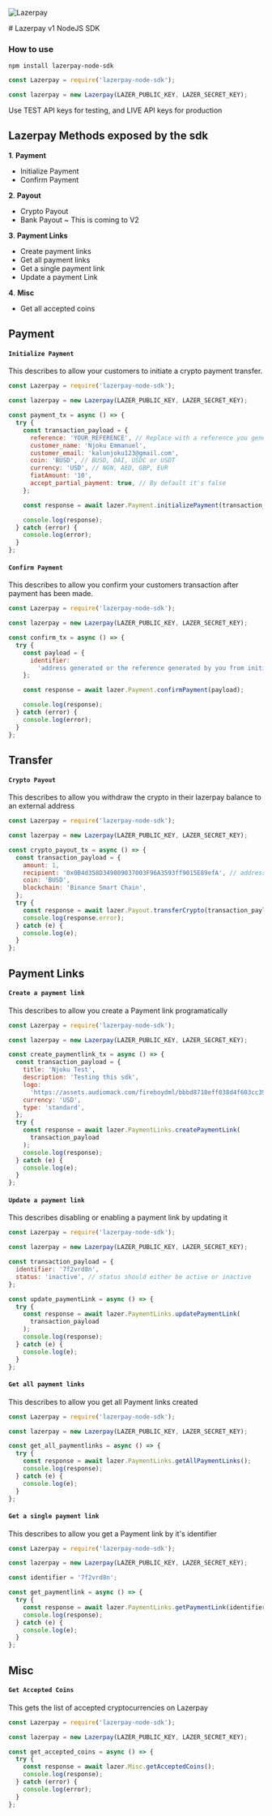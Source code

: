 <p>
<img title="Lazerpay" src= "https://res.cloudinary.com/njokuscript/image/upload/v1646279538/lazerpay_logo_no-bg_trkkye.png"/>
</p>
# Lazerpay v1 NodeJS SDK

### How to use

`npm install lazerpay-node-sdk`

```javascript
const Lazerpay = require('lazerpay-node-sdk');

const lazerpay = new Lazerpay(LAZER_PUBLIC_KEY, LAZER_SECRET_KEY);
```

Use TEST API keys for testing, and LIVE API keys for production

## Lazerpay Methods exposed by the sdk

**1**. **Payment**

- Initialize Payment
- Confirm Payment

**2**. **Payout**

- Crypto Payout
- Bank Payout ~ This is coming to V2

**3**. **Payment Links**

- Create payment links
- Get all payment links
- Get a single payment link
- Update a payment Link

**4**. **Misc**

- Get all accepted coins

## Payment

#### `Initialize Payment`

This describes to allow your customers to initiate a crypto payment transfer.

```javascript
const Lazerpay = require('lazerpay-node-sdk');

const lazerpay = new Lazerpay(LAZER_PUBLIC_KEY, LAZER_SECRET_KEY);

const payment_tx = async () => {
  try {
    const transaction_payload = {
      reference: 'YOUR_REFERENCE', // Replace with a reference you generated
      customer_name: 'Njoku Emmanuel',
      customer_email: 'kalunjoku123@gmail.com',
      coin: 'BUSD', // BUSD, DAI, USDC or USDT
      currency: 'USD', // NGN, AED, GBP, EUR
      fiatAmount: '10',
      accept_partial_payment: true, // By default it's false
    };

    const response = await lazer.Payment.initializePayment(transaction_payload);

    console.log(response);
  } catch (error) {
    console.log(error);
  }
};
```

#### `Confirm Payment`

This describes to allow you confirm your customers transaction after payment has been made.

```javascript
const Lazerpay = require('lazerpay-node-sdk');

const lazerpay = new Lazerpay(LAZER_PUBLIC_KEY, LAZER_SECRET_KEY);

const confirm_tx = async () => {
  try {
    const payload = {
      identifier:
        'address generated or the reference generated by you from initializing payment',
    };

    const response = await lazer.Payment.confirmPayment(payload);

    console.log(response);
  } catch (error) {
    console.log(error);
  }
};
```

## Transfer

#### `Crypto Payout`

This describes to allow you withdraw the crypto in their lazerpay balance to an external address

```javascript
const Lazerpay = require('lazerpay-node-sdk');

const lazerpay = new Lazerpay(LAZER_PUBLIC_KEY, LAZER_SECRET_KEY);

const crypto_payout_tx = async () => {
  const transaction_payload = {
    amount: 1,
    recipient: '0x0B4d358D349809037003F96A3593ff9015E89efA', // address must be a bep20 address
    coin: 'BUSD',
    blockchain: 'Binance Smart Chain',
  };
  try {
    const response = await lazer.Payout.transferCrypto(transaction_payload);
    console.log(response.error);
  } catch (e) {
    console.log(e);
  }
};
```

## Payment Links

#### `Create a payment link`

This describes to allow you create a Payment link programatically

```javascript
const Lazerpay = require('lazerpay-node-sdk');

const lazerpay = new Lazerpay(LAZER_PUBLIC_KEY, LAZER_SECRET_KEY);

const create_paymentlink_tx = async () => {
  const transaction_payload = {
    title: 'Njoku Test',
    description: 'Testing this sdk',
    logo:
      'https://assets.audiomack.com/fireboydml/bbbd8710eff038d4f603cc39ec94a6a6c2c5b6f4100b28d62557d10d87246f27.jpeg?width=340&height=340&max=true',
    currency: 'USD',
    type: 'standard',
  };
  try {
    const response = await lazer.PaymentLinks.createPaymentLink(
      transaction_payload
    );
    console.log(response);
  } catch (e) {
    console.log(e);
  }
};
```

#### `Update a payment link`

This describes disabling or enabling a payment link by updating it

```javascript
const Lazerpay = require('lazerpay-node-sdk');

const lazerpay = new Lazerpay(LAZER_PUBLIC_KEY, LAZER_SECRET_KEY);

const transaction_payload = {
  identifier: '7f2vrd8n',
  status: 'inactive', // status should either be active or inactive
};

const update_paymentLink = async () => {
  try {
    const response = await lazer.PaymentLinks.updatePaymentLink(
      transaction_payload
    );
    console.log(response);
  } catch (e) {
    console.log(e);
  }
};
```

#### `Get all payment links`

This describes to allow you get all Payment links created

```javascript
const Lazerpay = require('lazerpay-node-sdk');

const lazerpay = new Lazerpay(LAZER_PUBLIC_KEY, LAZER_SECRET_KEY);

const get_all_paymentlinks = async () => {
  try {
    const response = await lazer.PaymentLinks.getAllPaymentLinks();
    console.log(response);
  } catch (e) {
    console.log(e);
  }
};
```

#### `Get a single payment link`

This describes to allow you get a Payment link by it's identifier

```javascript
const Lazerpay = require('lazerpay-node-sdk');

const lazerpay = new Lazerpay(LAZER_PUBLIC_KEY, LAZER_SECRET_KEY);

const identifier = '7f2vrd8n';

const get_paymentlink = async () => {
  try {
    const response = await lazer.PaymentLinks.getPaymentLink(identifier);
    console.log(response);
  } catch (e) {
    console.log(e);
  }
};
```

## Misc

#### `Get Accepted Coins`

This gets the list of accepted cryptocurrencies on Lazerpay

```javascript
const Lazerpay = require('lazerpay-node-sdk');

const lazerpay = new Lazerpay(LAZER_PUBLIC_KEY, LAZER_SECRET_KEY);

const get_accepted_coins = async () => {
  try {
    const response = await lazer.Misc.getAcceptedCoins();
    console.log(response);
  } catch (error) {
    console.log(error);
  }
};
```
